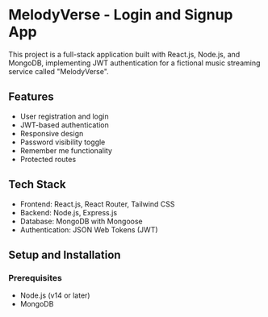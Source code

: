 # MelodyVerse - Login and Signup App

This project is a full-stack application built with React.js, Node.js, and MongoDB, implementing JWT authentication for a fictional music streaming service called "MelodyVerse".

## Features

- User registration and login
- JWT-based authentication
- Responsive design
- Password visibility toggle
- Remember me functionality
- Protected routes

## Tech Stack

- Frontend: React.js, React Router, Tailwind CSS
- Backend: Node.js, Express.js
- Database: MongoDB with Mongoose
- Authentication: JSON Web Tokens (JWT)

## Setup and Installation

### Prerequisites

- Node.js (v14 or later)
- MongoDB
